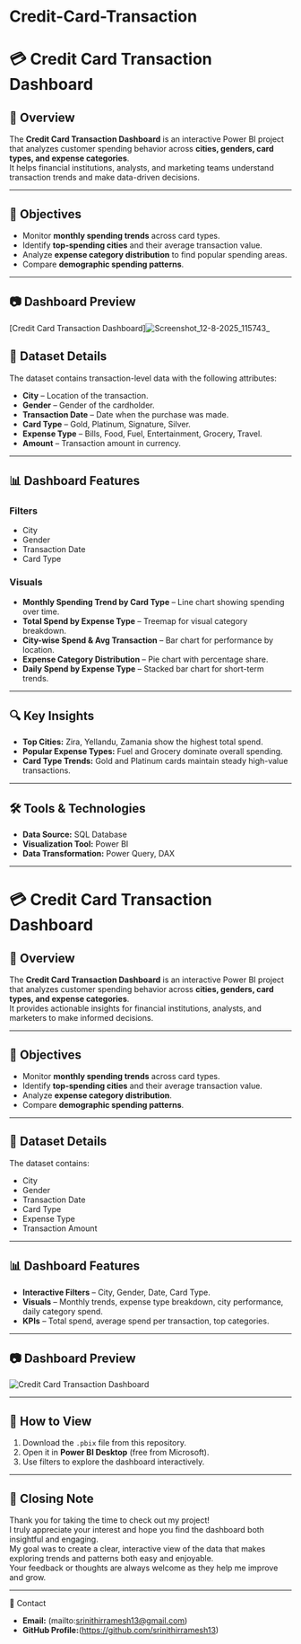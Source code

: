 # Credit-Card-Transaction
# 💳 Credit Card Transaction Dashboard

## 📌 Overview
The **Credit Card Transaction Dashboard** is an interactive Power BI project that analyzes customer spending behavior across **cities, genders, card types, and expense categories**.  
It helps financial institutions, analysts, and marketing teams understand transaction trends and make data-driven decisions.

---

## 🎯 Objectives
- Monitor **monthly spending trends** across card types.
- Identify **top-spending cities** and their average transaction value.
- Analyze **expense category distribution** to find popular spending areas.
- Compare **demographic spending patterns**.

---
## 📷 Dashboard Preview
[Credit Card Transaction Dashboard]![Screenshot_12-8-2025_115743_](https://github.com/user-attachments/assets/e7437080-d0c1-4fab-b108-6070c73c93c6)



## 📂 Dataset Details
The dataset contains transaction-level data with the following attributes:
- **City** – Location of the transaction.
- **Gender** – Gender of the cardholder.
- **Transaction Date** – Date when the purchase was made.
- **Card Type** – Gold, Platinum, Signature, Silver.
- **Expense Type** – Bills, Food, Fuel, Entertainment, Grocery, Travel.
- **Amount** – Transaction amount in currency.

---

## 📊 Dashboard Features
### **Filters**
- City
- Gender
- Transaction Date
- Card Type

### **Visuals**
- **Monthly Spending Trend by Card Type** – Line chart showing spending over time.
- **Total Spend by Expense Type** – Treemap for visual category breakdown.
- **City-wise Spend & Avg Transaction** – Bar chart for performance by location.
- **Expense Category Distribution** – Pie chart with percentage share.
- **Daily Spend by Expense Type** – Stacked bar chart for short-term trends.

---

## 🔍 Key Insights
- **Top Cities:** Zira, Yellandu, Zamania show the highest total spend.
- **Popular Expense Types:** Fuel and Grocery dominate overall spending.
- **Card Type Trends:** Gold and Platinum cards maintain steady high-value transactions.

---

## 🛠 Tools & Technologies
- **Data Source:** SQL Database
- **Visualization Tool:** Power BI
- **Data Transformation:** Power Query, DAX

---
# 💳 Credit Card Transaction Dashboard

## 📌 Overview
The **Credit Card Transaction Dashboard** is an interactive Power BI project that analyzes customer spending behavior across **cities, genders, card types, and expense categories**.  
It provides actionable insights for financial institutions, analysts, and marketers to make informed decisions.

---

## 🎯 Objectives
- Monitor **monthly spending trends** across card types.
- Identify **top-spending cities** and their average transaction value.
- Analyze **expense category distribution**.
- Compare **demographic spending patterns**.

---

## 📂 Dataset Details
The dataset contains:
- City  
- Gender  
- Transaction Date  
- Card Type  
- Expense Type  
- Transaction Amount  

---

## 📊 Dashboard Features
- **Interactive Filters** – City, Gender, Date, Card Type.
- **Visuals** – Monthly trends, expense type breakdown, city performance, daily category spend.
- **KPIs** – Total spend, average spend per transaction, top categories.

---

## 📷 Dashboard Preview
![Credit Card Transaction Dashboard](images/credit_card_dashboard.png)

---

## 🚀 How to View
1. Download the `.pbix` file from this repository.
2. Open it in **Power BI Desktop** (free from Microsoft).
3. Use filters to explore the dashboard interactively.

---

## 💬 Closing Note
Thank you for taking the time to check out my project!  
I truly appreciate your interest and hope you find the dashboard both insightful and engaging.  
My goal was to create a clear, interactive view of the data that makes exploring trends and patterns both easy and enjoyable.  
Your feedback or thoughts are always welcome as they help me improve and grow.

---
📩 Contact
- **Email:** (mailto:srinithirramesh13@gmail.com)  
- **GitHub Profile:**(https://github.com/srinithirramesh13)
